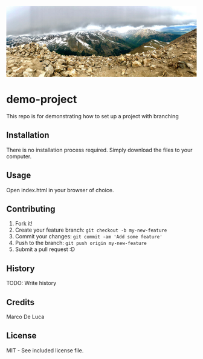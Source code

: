 
![Peak of Mt. Elbert](./images/mountain_github.jpg)

# demo-project
This repo is for demonstrating how to set up a project with branching

## Installation
There is no installation process required. Simply download the files to your computer.

## Usage
Open index.html in your browser of choice.

## Contributing
1. Fork it!
2. Create your feature branch: `git checkout -b my-new-feature`
3. Commit your changes: `git commit -am 'Add some feature'`
4. Push to the branch: `git push origin my-new-feature`
5. Submit a pull request :D

## History
TODO: Write history

## Credits
Marco De Luca

## License
MIT - See included license file.